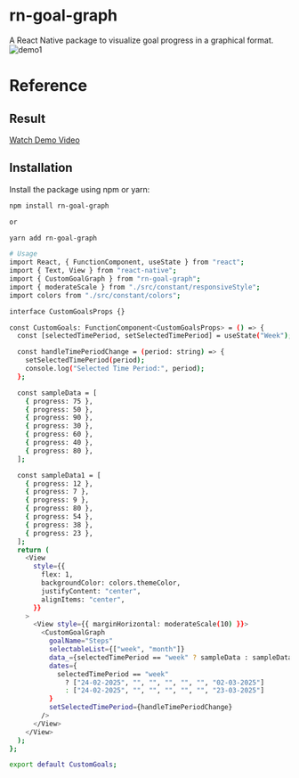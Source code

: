 # rn-goal-graph

A React Native package to visualize goal progress in a graphical format.
![demo1](https://github.com/user-attachments/assets/226beb91-7217-457b-aa73-4157594bdab2)

# Reference


## Result

[Watch Demo Video](https://drive.google.com/file/d/1t3LjYwdyiWU6zCohQaa2VjlAMlW7bYRS/view?usp=drivesdk)

## Installation

Install the package using npm or yarn:

```sh
npm install rn-goal-graph

or

yarn add rn-goal-graph

# Usage
import React, { FunctionComponent, useState } from "react";
import { Text, View } from "react-native";
import { CustomGoalGraph } from "rn-goal-graph";
import { moderateScale } from "./src/constant/responsiveStyle";
import colors from "./src/constant/colors";

interface CustomGoalsProps {}

const CustomGoals: FunctionComponent<CustomGoalsProps> = () => {
  const [selectedTimePeriod, setSelectedTimePeriod] = useState("Week");

  const handleTimePeriodChange = (period: string) => {
    setSelectedTimePeriod(period);
    console.log("Selected Time Period:", period);
  };

  const sampleData = [
    { progress: 75 },
    { progress: 50 },
    { progress: 90 },
    { progress: 30 },
    { progress: 60 },
    { progress: 40 },
    { progress: 80 },
  ];

  const sampleData1 = [
    { progress: 12 },
    { progress: 7 },
    { progress: 9 },
    { progress: 80 },
    { progress: 54 },
    { progress: 38 },
    { progress: 23 },
  ];
  return (
    <View
      style={{
        flex: 1,
        backgroundColor: colors.themeColor,
        justifyContent: "center",
        alignItems: "center",
      }}
    >
      <View style={{ marginHorizontal: moderateScale(10) }}>
        <CustomGoalGraph
          goalName="Steps"
          selectableList={["week", "month"]}
          data_={selectedTimePeriod == "week" ? sampleData : sampleData1}
          dates={
            selectedTimePeriod == "week"
              ? ["24-02-2025", "", "", "", "", "", "02-03-2025"]
              : ["24-02-2025", "", "", "", "", "", "23-03-2025"]
          }
          setSelectedTimePeriod={handleTimePeriodChange}
        />
      </View>
    </View>
  );
};

export default CustomGoals;

```
